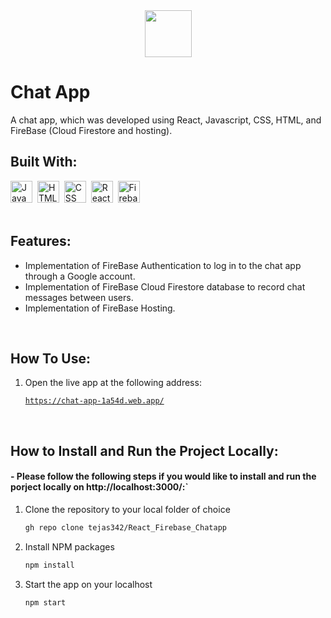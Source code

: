 <div align="center">
  <img src="https://openmoji.org/data/color/svg/1F4D1.svg" height="75px"/>
</div>

# Chat App
A chat app, which was developed using React, Javascript, CSS, HTML, and FireBase (Cloud Firestore and hosting).


## Built With:
<div>
  <img src="https://cdn.jsdelivr.net/gh/devicons/devicon/icons/javascript/javascript-original.svg" title="JavaScript" alt="JavaScript" width="35" height="35"/>&nbsp;
  <img src="https://cdn.jsdelivr.net/gh/devicons/devicon/icons/html5/html5-original.svg" title="HTML5" alt="HTML" width="35" height="35"/>&nbsp;
  <img src="https://cdn.jsdelivr.net/gh/devicons/devicon/icons/css3/css3-original.svg"  title="CSS3" alt="CSS" width="35" height="35"/>&nbsp;
  <img src="https://cdn.jsdelivr.net/gh/devicons/devicon/icons/react/react-original.svg" title="React" alt="React" width="35" height="35"/>&nbsp;
  <img src="https://cdn.jsdelivr.net/gh/devicons/devicon/icons/firebase/firebase-plain.svg" title="Firebase" alt="Firebase" width="35" height="35"/>&nbsp;
</div>
<br/>

## Features:
- Implementation of FireBase Authentication to log in to the chat app through a Google account.
- Implementation of FireBase Cloud Firestore database to record chat messages between users.
- Implementation of FireBase Hosting.
<br/>

## How To Use:

1. Open the live app at the following address:

   [`https://chat-app-1a54d.web.app/`](https://chat-app-1a54d.web.app/)

<br/>

## How to Install and Run the Project Locally:
#### - Please follow the following steps if you would like to install and run the porject locally on http://localhost:3000/:`

1. Clone the repository to your local folder of choice
   ```sh
   gh repo clone tejas342/React_Firebase_Chatapp
   ```
   
   
2. Install NPM packages
   ```sh
   npm install
   ```

3. Start the app on your localhost
   ```js
   npm start
   ```

